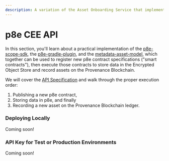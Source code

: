 ```yaml
---
description: A variation of the Asset Onboarding Service that implements the p8e Scope SDK
---
```


# p8e CEE API

In this section, you'll learn about a practical implementation of the [p8e-scope-sdk](https://github.com/provenance-io/p8e-scope-sdk), the [p8e-gradle-plugin](https://github.com/provenance-io/p8e-gradle-plugin), and the [metadata-asset-model](https://github.com/provenance-io/metadata-asset-model), which together can be used to register new p8e contract specifications ("smart contracts"), then execute those contracts to store data in the Encrypted Object Store and record assets on the Provenance Blockchain.

We will cover the [API Specification](api-specification/) and walk through the proper execution order:

1. Publishing a new p8e contract,
2. Storing data in p8e, and finally
3. Recording a new asset on the Provenance Blockchain ledger.

### Deploying Locally

Coming soon!

### API Key for Test or Production Environments

Coming soon!
